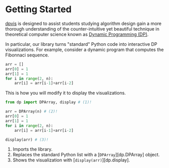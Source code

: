 # Getting Started

[dpvis]() is designed to assist students studying algorithm design gain
a more thorough understanding of the counter-intuitive yet beautiful technique
in theoretical computer science known as [Dynamic Programming
(DP)](https://en.wikipedia.org/wiki/Dynamic_programming).

In particular, our library turns "standard" Python code into interactive DP
visualizations. For example, consider a dynamic program that computes the
Fibonnaci sequence.

```python linenums="1" title="Fibonnaci DP"
arr = []
arr[0] = 1
arr[1] = 1
for i in range(2, n):
    arr[i] = arr[i-1]+arr[i-2]
```

This is how you will modify it to display the visualizations.

```python linenums="1" hl_lines="1 3 9" title="Fibonnaci DP"
from dp import DPArray, display # (1)!

arr = DPArray(n) # (2)!
arr[0] = 1
arr[1] = 1
for i in range(2, n):
    arr[i] = arr[i-1]+arr[i-2]

display(arr) # (3)!
```

1. Imports the library.
2. Replaces the standard Python list with a [`DPArray`][dp.DPArray] object.
3. Shows the visualization with [`display(arr)`][dp.display].


